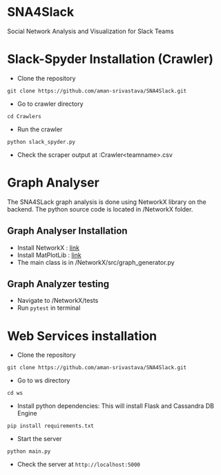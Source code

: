 # SNA4Slack
Social Network Analysis and Visualization for Slack Teams

# Slack-Spyder Installation (Crawler)
* Clone the repository
```
git clone https://github.com/aman-srivastava/SNA4Slack.git
```
* Go to crawler directory
```
cd Crawlers
```
* Run the crawler
```
python slack_spyder.py
```
* Check the scraper output at :Crawler\<teamname>.csv



# Graph Analyser
The SNA4SLack graph analysis is done using NetworkX library on the backend. The python source code is located in /NetworkX folder.

## Graph Analyser Installation
* Install NetworkX  : [link](https://networkx.github.io/documentation/stable/install.html)
* Install MatPlotLib : [link](https://matplotlib.org/users/installing.html)
* The main class is in /NetworkX/src/graph_generator.py

## Graph Analyzer testing
* Navigate to /NetworkX/tests
* Run `pytest` in terminal

# Web Services installation
* Clone the repository
```
git clone https://github.com/aman-srivastava/SNA4Slack.git
```
* Go to ws directory
```
cd ws
```
* Install python dependencies: This will install Flask and Cassandra DB Engine
```
pip install requirements.txt
```
* Start the server
```
python main.py
```
* Check the server at ```http://localhost:5000```
